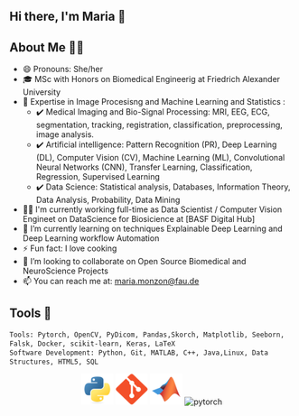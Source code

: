 ## Hi there, I'm Maria 👋

<!--
**Mm24/mm24** is a ✨ _special_ ✨ repository because its `README.md` (this file) appears on your GitHub profile.

Here are some ideas to get you started:

- 🔭 I’m currently working on ...

- 🤔 I’m looking for help with ...
- 💬 Ask me about ...
- 📫 How to reach me: ...
- 

-->


## About Me  👩‍🎓
- 😄 Pronouns: She/her
- 🎓  MSc with Honors on Biomedical Engineerig at Friedrich Alexander University 
- 🧠 Expertise in Image Procesisng and Machine Learning and Statistics : 
    - ✔️ Medical Imaging and Bio-Signal Processing: MRI, EEG, ECG, segmentation, tracking, registration, classification, preprocessing, image analysis.
    - ✔️ Artificial intelligence: Pattern Recognition (PR), Deep Learning (DL), Computer Vision (CV), Machine Learning (ML), Convolutional Neural Networks (CNN), Transfer Learning, Classification, Regression, Supervised Learning
    - ✔️ Data Science: Statistical analysis, Databases, Information Theory, Data Analysis, Probability, Data Mining
- 👨‍💻 I'm currently working full-time as Data Scientist / Computer Vision Engineet on DataScience for Biosicience at [BASF Digital Hub]  
- 🌱 I’m currently learning on techniques Explainable Deep Learning and Deep Learning workflow Automation
- ⚡ Fun fact: I love cooking
- 👯 I’m looking to collaborate on Open Source Biomedical and NeuroScience Projects
- 📫 You can reach me at: [maria.monzon@fau.de](mailto:maria.monzon@fau.de)


##  Tools 🔧 
    Tools: Pytorch, OpenCV, PyDicom, Pandas,Skorch, Matplotlib, Seeborn, Falsk, Docker, scikit-learn, Keras, LaTeX
    Software Development: Python, Git, MATLAB, C++, Java,Linux, Data Structures, HTML5, SQL
    
<div>
<p align="center">
<img src="https://github.com/devicons/devicon/blob/master/icons/python/python-original.svg" alt="python" width="57" height="55"/>
<img src="https://github.com/devicons/devicon/blob/master/icons/git/git-original.svg" alt="git" width="57" height="55"/>
<img src="https://github.com/devicons/devicon/blob/master/icons/matlab/matlab-original.svg" alt="matlab" width="57" height="55"/>   
<img src="https://pytorch.org/assets/images/pytorch-logo.png" alt="pytorch" width="70" height="70"/>
